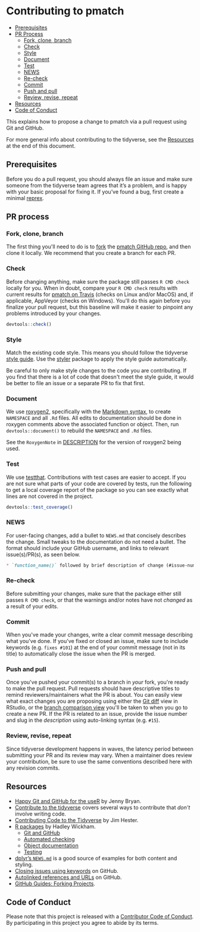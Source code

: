# Contributing to pmatch

-   [Prerequisites](#prerequisites)
-   [PR Process](#pr-process)
    -   [Fork, clone, branch](#fork-clone-branch)
    -   [Check](#check)
    -   [Style](#style)
    -   [Document](#document)
    -   [Test](#test)
    -   [NEWS](#news)
    -   [Re-check](#re-check)
    -   [Commit](#commit)
    -   [Push and pull](#push-and-pull)
    -   [Review, revise, repeat](#review-revise-repeat)
-   [Resources](#resources)
-   [Code of Conduct](#code-of-conduct)

This explains how to propose a change to pmatch via a pull request using
Git and GitHub. 

For more general info about contributing to the tidyverse, see the 
[Resources](#resources) at the end of this document.

## Prerequisites

Before you do a pull request, you should always file an issue and make sure
someone from the tidyverse team agrees that it’s a problem, and is happy with
your basic proposal for fixing it. If you’ve found a bug, first create a minimal
[reprex](https://www.tidyverse.org/help/#reprex).

## PR process

### Fork, clone, branch

The first thing you'll need to do is to [fork](https://help.github.com/articles/fork-a-repo/) 
the [pmatch GitHub repo](https://github.com/mailund/pmatch), and 
then clone it locally. We recommend that you create a branch for each PR.

### Check

Before changing anything, make sure the package still passes `R CMD check`
locally for you. When in doubt, compare your `R CMD check` results with current
results for [pmatch on Travis](https://travis-ci.org/mailund/pmatch) (checks on Linux and/or 
MacOS) and, if applicable, AppVeyor (checks on Windows). You'll do this again
before you finalize your pull request, but this baseline will make it easier to
pinpoint any problems introduced by your changes.

``` r
devtools::check()
```

### Style

Match the existing code style. This means you should follow the tidyverse 
[style guide](http://style.tidyverse.org). Use the 
[styler](https://CRAN.R-project.org/package=styler) package to apply the style 
guide automatically.


Be careful to only make style changes to the code you are contributing. If you
find that there is a lot of code that doesn't meet the style guide, it would be
better to file an issue or a separate PR to fix that first.

### Document

We use [roxygen2](https://cran.r-project.org/package=roxygen2),
specifically with the [Markdown syntax](https://cran.r-project.org/web/packages/roxygen2/vignettes/markdown.html),
to create `NAMESPACE` and all `.Rd` files. All edits to documentation
should be done in roxygen comments above the associated function or
object. Then, run `devtools::document()` to rebuild the `NAMESPACE` and `.Rd` 
files.

See the `RoxygenNote` in [DESCRIPTION](DESCRIPTION) for the version of
roxygen2 being used. 

### Test

We use [testthat](https://cran.r-project.org/package=testthat). Contributions
with test cases are easier to accept. If you are not sure what parts of your
code are covered by tests, run the following to get a local coverage report of
the package so you can see exactly what lines are not covered in the project.

``` r
devtools::test_coverage()
```

### NEWS

For user-facing changes, add a bullet to `NEWS.md` that concisely describes
the change. Small tweaks to the documentation do not need a bullet. The format
should include your GitHub username, and links to relevant issue(s)/PR(s), as
seen below.

```md
* `function_name()` followed by brief description of change (#issue-num, @your-github-user-name)
```

### Re-check

Before submitting your changes, make sure that the package either still
passes `R CMD check`, or that the warnings and/or notes have not _changed_
as a result of your edits.

### Commit

When you've made your changes, write a clear commit message describing what
you've done. If you've fixed or closed an issue, make sure to include keywords
(e.g. `fixes #101`) at the end of your commit message (not in its
title) to automatically close the issue when the PR is merged.

### Push and pull

Once you've pushed your commit(s) to a branch in _your_ fork, you're ready to
make the pull request. Pull requests should have descriptive titles to remind
reviewers/maintainers what the PR is about. You can easily view what exact
changes you are proposing using either the [Git diff](http://r-pkgs.had.co.nz/git.html#git-status) 
view in RStudio, or the [branch comparison view](https://help.github.com/articles/creating-a-pull-request/) 
you'll be taken to when you go to create a new PR. If the PR is related to an 
issue, provide the issue number and slug in the _description_ using 
auto-linking syntax (e.g. `#15`).

### Review, revise, repeat

Since tidyverse development happens in waves, the latency period between
submitting your PR and its review may vary. When a maintainer does review
your contribution, be sure to use the same conventions described here with any
revision commits.

## Resources

* [Happy Git and GitHub for the useR](http://happygitwithr.com/) by Jenny Bryan.
* [Contribute to the tidyverse](https://www.tidyverse.org/contribute/) covers
several ways to contribute that _don't_ involve writing code.
* [Contributing Code to the Tidyverse](http://www.jimhester.com/2017/08/08/contributing/) 
by Jim Hester.
* [R packages](http://r-pkgs.had.co.nz/) by Hadley Wickham.
  - [Git and GitHub](http://r-pkgs.had.co.nz/git.html)
  - [Automated checking](http://r-pkgs.had.co.nz/check.html)
  - [Object documentation](http://r-pkgs.had.co.nz/man.html)
  - [Testing](http://r-pkgs.had.co.nz/tests.html)
* [dplyr’s `NEWS.md`](https://github.com/tidyverse/dplyr/blob/master/NEWS.md) is
a good source of examples for both content and styling.
* [Closing issues using keywords](https://help.github.com/articles/closing-issues-using-keywords/)
on GitHub.
* [Autolinked references and URLs](https://help.github.com/articles/autolinked-references-and-urls/)
on GitHub.
* [GitHub Guides: Forking Projects](https://guides.github.com/activities/forking/).

## Code of Conduct

Please note that this project is released with a [Contributor Code of
Conduct](CODE_OF_CONDUCT.md). By participating in this project you agree to
abide by its terms.
